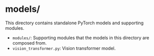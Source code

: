 # models/

This directory contains standalone PyTorch models and supporting modules. 
- `modules/`: Supporting modules that the models in this directory are composed from. 
- `vision_transformer.py`: Vision transformer model. 
